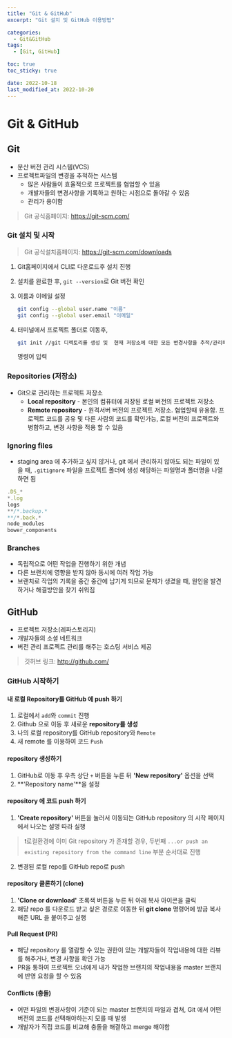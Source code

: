 ```yaml
---
title: "Git & GitHub"
excerpt: "Git 설치 및 GitHub 이용방법"

categories:
  - Git&GitHub
tags:
  - [Git, GitHub]

toc: true
toc_sticky: true

date: 2022-10-18
last_modified_at: 2022-10-20
---
```


# Git & GitHub

## Git

- 분산 버전 관리 시스템(VCS)
- 프로젝트파일의 변경을 추적하는 시스템
  - 많은 사람들이 효율적으로 프로젝트를 협업할 수 있음
  - 개발자들의 변경사항을 기록하고 원하는 시점으로 돌아갈 수 있음
  - 관리가 용이함

> Git 공식홈페이지: https://git-scm.com/

### Git 설치 및 시작

> Git 공식설치홈페이지: https://git-scm.com/downloads

1. Git홈페이지에서 CLI로 다운로드후 설치 진행

2. 설치를 완료한 후, `git --version`로 Git 버전 확인

3. 이름과 이메일 설정

   ```bash
   git config --global user.name "이름"
   git config --global user.email "이메일"
   ```

4. 터미널에서 프로젝트 폴더로 이동후,

   ```bash
   git init //git 디렉토리를 생성 및  현재 저장소에 대한 모든 변경사항을 추적/관리하게 됨
   ```

   명령어 입력

### Repositories (저장소)

- Git으로 관리하는 프로젝트 저장소
  - **Local repository** - 본인의 컴퓨터에 저장된 로컬 버전의 프로젝트 저장소
  - **Remote repository** - 원격서버 버전의 프로젝트 저장소. 협업할때 유용함. 프로젝트 코드를 공유 및 다른 사람의 코드를 확인가능, 로컬 버전의 프로젝트와 병합하고, 변경 사항을 적용 할 수 있음

### Ignoring files

- staging area 에 추가하고 싶지 않거나, git 에서 관리하지 않아도 되는 파일이 있을 때, `.gitignore` 파일을 프로젝트 폴더에 생성 해당하는 파일명과 폴더명을 나열하면 됨

```js
.DS_*
*.log
logs
**/*.backup.*
**/*.back.*
node_modules
bower_components
```

### Branches

- 독립적으로 어떤 작업을 진행하기 위한 개념
- 다른 브랜치에 영향을 받지 않아 동시에 여러 작업 가능
- 브랜치로 작업의 기록을 중간 중간에 남기게 되므로 문제가 생겼을 때, 원인을 발견하거나 해결방안을 찾기 쉬워짐

## GitHub

- 프로젝트 저장소(레파스토리지)
- 개발자들의 소셜 네트워크
- 버전 관리 프로젝트 관리를 해주는 호스팅 서비스 제공

> 깃허브 링크: http://github.com/

### GitHub 시작하기

#### 내 로컬 Repository를 GitHub 에 push 하기

1. 로컬에서 `add`와 `commit` 진행
2. Github 으로 이동 후 새로운 **repository를 생성**
3. 나의 로컬 repository를 GitHub repository와 `Remote`
4. 새 remote 를 이용하여 코드 `Push`

#### repository 생성하기

1. GitHub로 이동 후 우측 상단 `+` 버튼을 누른 뒤 **'New repository'** 옵션을 선택
2. **'Repository name'**을 설정

#### repository 에 코드 push 하기

1. **'Create repository'** 버튼을 눌러서 이동되는 GitHub repository 의 시작 페이지에서 나오는 설명 따라 실행

> ❗️로컬환경에 이미 Git repository 가 존재할 경우, 두번째 `...or push an existing repository from the command line` 부분 순서대로 진행

2. 변경된 로컬 repo를 GitHub repo로 push

#### repository 클론하기 (clone)

1. **'Clone or download'** 초록색 버튼을 누른 뒤 아래 복사 아이콘을 클릭
2. 해당 repo 를 다운로드 받고 싶은 경로로 이동한 뒤 **git clone** 명령어에 방금 복사해준 URL 을 붙여주고 실행

#### Pull Request (PR)

- 해당 repository 를 열람할 수 있는 권한이 있는 개발자들이 작업내용에 대한 리뷰를 해주거나, 변경 사항을 확인 가능
- PR을 통하여 프로젝트 오너에게 내가 작업한 브랜치의 작업내용을 master 브랜치에 반영 요청을 할 수 있음

#### Conflicts (충돌)

- 어떤 파일의 변경사항이 기준이 되는 master 브랜치의 파일과 겹쳐, Git 에서 어떤 버전의 코드를 선택해야하는지 모를 때 발생
- 개발자가 직접 코드를 비교해 충돌을 해결하고 merge 해야함
